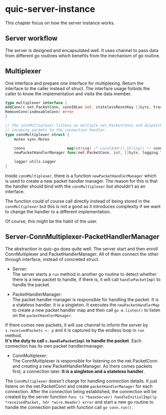 # quic-server-instance
This chapter focus on how the server instance works.

## Server workflow
The server is designed and encapsulated well. It uses channel to pass data from different go routines which benefits 
from the mechanism of go routine.  

## Multiplexer
One interface and prepare one interface for multiplexing. Return the interface to the caller instead of struct. The 
interface usage forbids the caller to know the implementation and visits the data member.

```go
type multiplexer interface {
AddConn(c net.PacketConn, connIDLen int, statelessResetKey []byte, tracer logging.Tracer) (packetHandlerManager, error)
RemoveConn(indexableConn) error
}

// The connMultiplexer listens on multiple net.PacketConns and dispatches
// incoming packets to the connection handler.
type connMultiplexer struct {
	mutex sync.Mutex

	conns                   map[string] /* LocalAddr().String() */ connManager
	newPacketHandlerManager func(net.PacketConn, int, []byte, logging.Tracer, utils.Logger) (packetHandlerManager, error) // so it can be replaced in the tests

	logger utils.Logger
}
```

Inside `connMultiplexer`, there is a function `newPacketHandlerManager` which is used to create a new packet handler 
manager. The reason for this is that the handler should bind with the `connMultiplexer` but shouldn't as an interface. 

The function could of course call directly instead of being stored in the `connMultiplexer` but this is not a good as 
it introduces complexity if we want to change the handler to a different implementation.

Of course, this might be the habit of the user.

## Server-ConnMultiplexer-PacketHandlerManager
The abstraction in quic-go does quite well. The server start and then enroll ConnMultiplexer and PacketHandlerManager. 
All of them connect the other through interface, instead of concreted struct.

- Server:  
The server starts a `run` method in another go routine to detect whether there is a new packet to handle, if there is,
it will call `handlePacketImpl` to handle the packet.

- PacketHandlerManager:  
The packet handler manager is responsible for handling the packet. It is a stateless handler. It is a singleton. It 
executes the `newPacketHandlerMap` to create a new packet handler map and then call `go m.listen()` to listen on the 
`packetHandlerManager`. 

If there comes new packets, it will use channel to inform the server by `s.receivedPackets <- p` and it is captured by 
the endless loop in `run` method.  
**It's the duty to call `s.handlePacketImpl` to handle the packet**. Each connection has its own packet handler/manager.

- ConnMultiplexer:  
The ConnMultiplexer is responsible for listening on the net.PacketConn and creating a new PacketHandlerManager. As there 
comes packets first, a connection later. **It is a singleton and a stateless handler**.

The `ConnMultiplexer` doesn't charge for handling connection details. It just listens on the net.PacketConn and create 
`packetHandlerManager` for each connection. After the connection being established, the connection will be created by 
the server function `func (s *baseServer) handleInitialImpl(p *receivedPacket, hdr *wire.Header) error` and start a new 
go routine to handle the connection packet with function call `go conn.run()`.